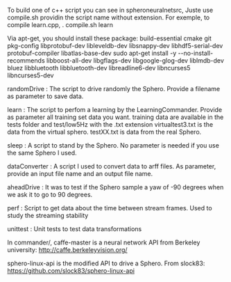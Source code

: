 To build one of c++ script you can see in spheroneuralnetsrc,
Juste use compile.sh providin the script name without extension.
For exemple, to compile learn.cpp,
. compile.sh learn

Via apt-get, you should install these package:
build-essential
cmake
git
pkg-config
libprotobuf-dev
libleveldb-dev
libsnappy-dev
libhdf5-serial-dev
protobuf-compiler
libatlas-base-dev
sudo apt-get install -y --no-install-recommends libboost-all-dev
libgflags-dev
libgoogle-glog-dev
liblmdb-dev
bluez
libbluetooth
libbluetooth-dev
libreadline6-dev
libncurses5
libncurses5-dev

randomDrive :
The script to drive randomly the Sphero. Provide a filename as parameter to save data.

learn :
The script to perfom a learning by the LearningCommander.
Provide as parameter all training set data you want.
training data are available in the tests folder and test/low5Hz with the .txt extension
virtualtest3.txt is the data from the virtual sphero.
testXX.txt is data from the real Sphero.

sleep :
A script to stand by the Sphero.
No parameter is needed if you use the same Sphero I used.

dataConverter :
A script I used to convert data to arff files.
As parameter, provide an input file name and an output file name.

aheadDrive :
It was to test if the Sphero sample a yaw of -90 degrees when we ask it to go to 90 degrees.

perf :
Script to get data about the time between stream frames.
Used to study the streaming stability

unittest :
Unit tests to test data transformations

In commander/, caffe-master is a neural network API from Berkeley university:
http://caffe.berkeleyvision.org/

sphero-linux-api is the modified API to drive a Sphero. From slock83:
https://github.com/slock83/sphero-linux-api
